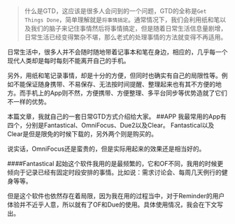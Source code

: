 >什么是GTD，这应该是很多人会问到的一个问题，GTD的全称是`Get Things Done`，简单理解就是`将事情搞定`。通常情况下，我们会利用纸和笔以及我们的脑子来记住事情然后将事情搞定，但是随着日常生活信息量剧增，日常生活已经变得繁杂不堪，那么老式的处理事情的方法就变得不再适用。

日常生活中，很多人并不会随时随地带着记事本和笔在身边，相应的，几乎每一个现代人类却是每时每刻不能离开自己的手机。

另外，用纸和笔记录事情，却是十分的方便，但同时也确实有自己的局限性等。例如不能保证随身携带、不易保存、无法按时间提醒、整理起来也有其不方便的地方。而手机上的App则不然，方便携带、方便整理、多平台同步等优势造就了它们不一样的优势。

本篇文章，我就自己的一套日常GTD方式介绍给大家。
##APP
我最常用的App有四个，分别是Fantastical、OmniFocus、Due2以及Clear。
Fantastical以及Clear是但是限免的时候下载的，另外两个则是购买的。

说实话，OmniFocus还是蛮贵的，但是实际用起来的效果还是相当好的。

####Fantastical
起始这个软件我用的是最频繁的，它和OF不同，我用的时候更倾向于记录已经有固定时段安排的事情。比如说：需求讨论会、每周几天例行的健身等等。

但是这个软件也依然存在着局限，因为我在用的过程当中，对于Reminder的用户体验并不近乎人意，所以就有了OF和Due的使用。具体使用情况，我会在下文写出。



